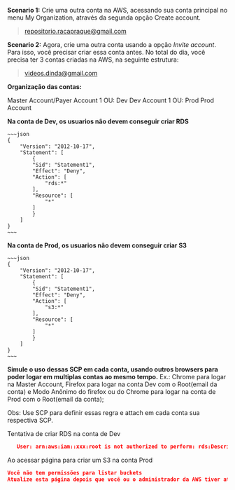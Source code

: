**Scenario 1:** 
Crie uma outra conta na AWS, acessando sua conta principal no menu My Organization, através da segunda opção Create account.

   > repositorio.racapraque@gmail.com


**Scenario 2:** 
Agora, crie uma outra conta usando a opção _Invite account_.
Para isso, você precisar criar essa conta antes. 
No total do dia, você precisa ter 3 contas criadas na AWS, na seguinte estrutura:

   >  videos.dinda@gmail.com


**Organização das contas:**

Master Account/Payer Account
    1 OU: Dev
      Dev Account
    1 OU: Prod
      Prod Account
      
**Na conta de Dev, os usuarios não devem conseguir criar RDS**

    ~~~json
    {
        "Version": "2012-10-17",
        "Statement": [
            {
            "Sid": "Statement1",
            "Effect": "Deny",
            "Action": [
                "rds:*"
            ],
            "Resource": [
                "*"
            ]
            }
        ]
    }
    ~~~


**Na conta de Prod, os usuarios não devem conseguir criar S3**

    ~~~json
    {
        "Version": "2012-10-17",
        "Statement": [
            {
            "Sid": "Statement1",
            "Effect": "Deny",
            "Action": [
                "s3:*"
            ],
            "Resource": [
                "*"
            ]
            }
        ]
    }
    ~~~


**Simule o uso dessas SCP em cada conta, usando outros browsers para poder logar em multiplas contas ao mesmo tempo.**
Ex.: Chrome para logar na Master Account, Firefox para logar na conta Dev com o Root(email da conta) e Modo Anônimo do firefox ou do Chrome para logar na conta de Prod com o Root(email da conta);

Obs: Use SCP para definir essas regra e attach em cada conta sua respectiva SCP.

Tentativa de criar RDS na conta de Dev

~~~json
   User: arn:aws:iam::xxx:root is not authorized to perform: rds:DescribeDBEngineVersions with an explicit deny in a service control policy (Service: AmazonRDS; Status Code: 403; Error Code: AccessDenied; Request ID: f81e4576-862d-48d8-bcf8-c5cd3dac4659; Proxy: null) 
~~~

Ao acessar página para criar um S3 na conta Prod

~~~json
Você não tem permissões para listar buckets
Atualize esta página depois que você ou o administrador da AWS tiver atualizado suas permissões para permitir a ação s3:ListAllMyBuckets. Saiba mais sobre o Identity and Access Management no Amazon S3 
~~~